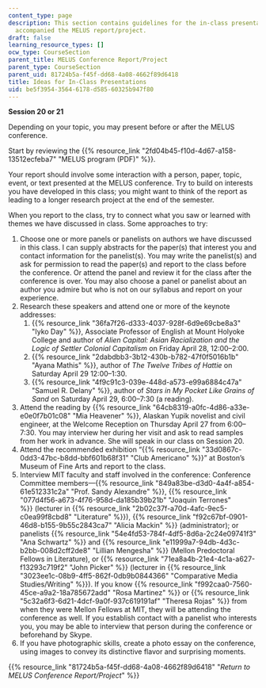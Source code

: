 ```yaml
---
content_type: page
description: This section contains guidelines for the in-class presentations that
  accompanied the MELUS report/project.
draft: false
learning_resource_types: []
ocw_type: CourseSection
parent_title: MELUS Conference Report/Project
parent_type: CourseSection
parent_uid: 81724b5a-f45f-dd68-4a08-4662f89d6418
title: Ideas for In-Class Presentations
uid: be5f3954-3564-6178-d585-60325b947f80
---
```

**Session 20 or 21**

Depending on your topic, you may present before or after the MELUS conference.

Start by reviewing the {{% resource_link "2fd04b45-f10d-4d67-a158-13512ecfeba7" "MELUS program (PDF)" %}}.

Your report should involve some interaction with a person, paper, topic, event, or text presented at the MELUS conference. Try to build on interests you have developed in this class; you might want to think of the report as leading to a longer research project at the end of the semester.

When you report to the class, try to connect what you saw or learned with themes we have discussed in class. Some approaches to try:

1. Choose one or more panels or panelists on authors we have discussed in this class. I can supply abstracts for the paper(s) that interest you and contact information for the panelist(s). You may write the panelist(s) and ask for permission to read the paper(s) and report to the class before the conference. Or attend the panel and review it for the class after the conference is over. You may also choose a panel or panelist about an author you admire but who is not on our syllabus and report on your experience.
2. Research these speakers and attend one or more of the keynote addresses:
    1. {{% resource_link "36fa7f26-d333-4037-928f-6d9e69cbe8a3" "Iyko Day" %}}, Associate Professor of English at Mount Holyoke College and author of *Alien Capital: Asian Racialization and the Logic of Settler Colonial Capitalism* on Friday April 28, 12:00–2:00.
    2. {{% resource_link "2dabdbb3-3b12-430b-b782-47f0f5016b1b" "Ayana Mathis" %}}, author of *The Twelve Tribes of Hattie* on Saturday April 29 12:00–1:30.
    3. {{% resource_link "4f9c91c3-039e-448d-a573-e99a6884c47a" "Samuel R. Delany" %}}, author of *Stars in My Pocket Like Grains of Sand* on Saturday April 29, 6:00–7:30 (a reading).
3. Attend the reading by {{% resource_link "64cb8319-a0fc-4d86-a33e-e0e0f7b01c08" "Mia Heavener" %}}, Alaskan Yupik novelist and civil engineer, at the Welcome Reception on Thursday April 27 from 6:00–7:30. You may interview her during her visit and ask to read samples from her work in advance. She will speak in our class on Session 20.
4. Attend the recommended exhibition “{{% resource_link "33d0867c-0dd3-47bc-b8dd-bbf601b68f31" "Club Americano" %}}” at Boston’s Museum of Fine Arts and report to the class.
5. Interview MIT faculty and staff involved in the conference: Conference Committee members—{{% resource_link "849a83be-d3d0-4a4f-a854-61e512331c2a" "Prof. Sandy Alexandre" %}}, {{% resource_link "077d4f56-a673-4f76-958d-da185b39b21b" "Joaquin Terrones" %}} (lecturer in {{% resource_link "2b02c37f-a70d-4afc-9ec5-c0ea99f8cbd8" "Literature" %}}), {{% resource_link "f92c67bf-0901-46d8-b155-9b55c2843ca7" "Alicia Mackin" %}} (administrator); or panelists {{% resource_link "54e4fd53-784f-4df5-8d6a-2c24e09741f3" "Ana Schwartz" %}} and {{% resource_link "e11999a7-94db-4d3c-b2bb-008d2cff2de8" "Lillian Mengesha" %}} (Mellon Predoctoral Fellows in Literature), or {{% resource_link "71ea8a4b-21e4-4c1a-a627-f13293c719f2" "John Picker" %}} (lecturer in {{% resource_link "3023ee1c-08b9-4ff5-862f-0db9b0844366" "Comparative Media Studies/Writing" %}}). If you know {{% resource_link "f992caa0-7560-45ce-a9a2-18a785672add" "Rosa Martinez" %}} or {{% resource_link "5c32a6f3-6d21-4dcf-9a0f-937c619191af" "Theresa Rojas" %}} from when they were Mellon Fellows at MIT, they will be attending the conference as well. If you establish contact with a panelist who interests you, you may be able to interview that person during the conference or beforehand by Skype.
6. If you have photographic skills, create a photo essay on the conference, using images to convey its distinctive flavor and surprising moments.

{{% resource_link "81724b5a-f45f-dd68-4a08-4662f89d6418" "*Return to MELUS Conference Report/Project*" %}}